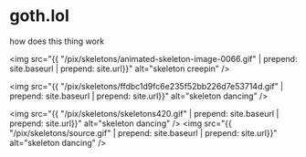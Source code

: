 # goth.lol

how does this thing work


<img src="{{ "/pix/skeletons/animated-skeleton-image-0066.gif" | prepend: site.baseurl | prepend: site.url}}" alt="skeleton creepin" />

<img src="{{ "/pix/skeletons/ffdbc1d9fc6e235f52bb226d7e53714d.gif" | prepend: site.baseurl | prepend: site.url}}" alt="skeleton dancing" />

<img src="{{ "/pix/skeletons/skeletons420.gif" | prepend: site.baseurl | prepend: site.url}}" alt="skeleton dancing" />
<img src="{{ "/pix/skeletons/source.gif" | prepend: site.baseurl | prepend: site.url}}" alt="skeleton dancing" />


<div id='nc-webring'>
  <script type="text/javascript" src="https://magentaskull.com/webring/magenta-webring.js">
  
  </script>
